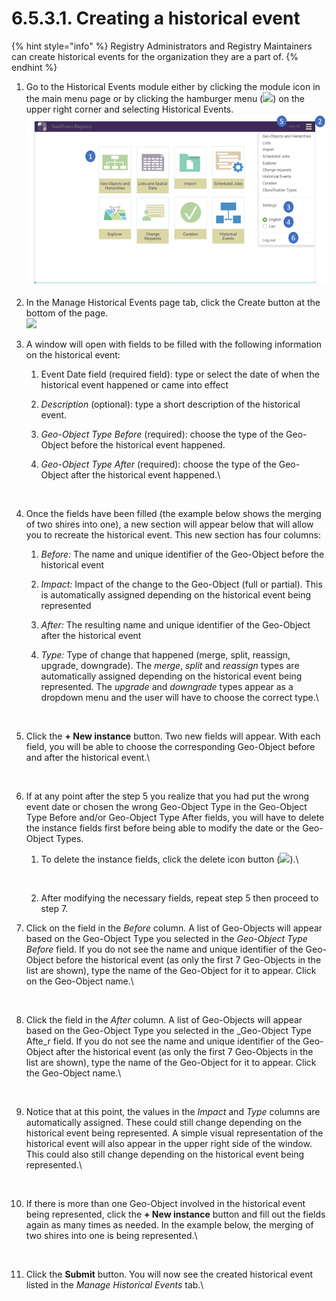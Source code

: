 # 6.5.3.1. Creating a historical event

{% hint style="info" %}
Registry Administrators and Registry Maintainers can create historical events for the organization they are a part of.
{% endhint %}

1. Go to the Historical Events module either by clicking the module icon in the main menu page or by clicking the hamburger menu (![](https://lh5.googleusercontent.com/H3tS5zDSURiDer5lhQIgP8OeRy9E5SqiQucIDYS1Gd93gd0LGj9afNdH7qsLV635Pj-mfaWI-hMaLxbqdAqfKDXcqXCtfM\_eMWSsJ\_tn9vYybTU1qlQ3LGLm0lt8I5r5\_qYVKkTvyPoRHfjoAEXE0d2Yr6xJ\_YhhGQTUTZ3ayn7eohKRkLuX\_Wbo)) on the upper right corner and selecting Historical Events.\
   ![](<../../../../../.gitbook/assets/image (1) (1) (1).png>)
2. In the Manage Historical Events page tab, click the Create button at the bottom of the page.\
   ![](<../../../../../.gitbook/assets/image (30).png>)
3. A window will open with fields to be filled with the following information on the historical event:
   1. Event Date field (required field): type or select the date of when the historical event happened or came into effect
   2. _Description_ (optional): type a short description of the historical event.
   3. _Geo-Object Type Before_ (required): choose the type of the Geo-Object before the historical event happened.
   4.  _Geo-Object Type After_ (required): choose the type of the Geo-Object after the historical event happened.\


       <figure><img src="https://lh3.googleusercontent.com/fvtZZLCyV9gihKGGcmgv0iM6OuISIbe30ExLKza2FxKlam7v_6rxZtJP1CM_98TD9yOCV5rur__Fm32lr4_pQRSzn86zX3pFjTuHwTZnVDR1fjOmQx1Pv7M4yrhd7Ex9k1t25ja4Pu6n6Ha2EifSLK33CB8vrcJiuuy3vFODuH9nokHqDCGFETMR" alt=""><figcaption></figcaption></figure>
4. Once the fields have been filled (the example below shows the merging of two shires into one), a new section will appear below that will allow you to recreate the historical event. This new section has four columns:
   1. _Before:_ The name and unique identifier of the Geo-Object before the historical event
   2. _Impact:_ Impact of the change to the Geo-Object (full or partial). This is automatically assigned depending on the historical event being represented
   3. _After:_ The resulting name and unique identifier of the Geo-Object after the historical event
   4.  _Type:_ Type of change that happened (merge, split, reassign, upgrade, downgrade). The _merge_, _split_ and _reassign_ types are automatically assigned depending on the historical event being represented. The _upgrade_ and _downgrade_ types appear as a dropdown menu and the user will have to choose the correct type.\


       <figure><img src="https://lh6.googleusercontent.com/u177VjZigZbHLJOTWFa8M_Hc-akwNj6a-DL_Cpq0tPvsN15QBx8ACqN5HDxXA25va9MJbk1kEGCyTyT8rPNhRs1aw9xd1xU4YASAtAzKL2mu_8fAJKy0MTG9v3HtpJNfLCR0sMIO2QeFakcYwiJw8uiNdTp_XilTv4OKxilMAZJ5ZreAio-8cnv8" alt=""><figcaption></figcaption></figure>
5.  Click the **+ New instance** button. Two new fields will appear. With each field, you will be able to choose the corresponding Geo-Object before and after the historical event.\


    <figure><img src="../../../../../.gitbook/assets/image (4) (3).png" alt=""><figcaption></figcaption></figure>
6. If at any point after the step 5 you realize that you had put the wrong event date or chosen the wrong Geo-Object Type in the Geo-Object Type Before and/or Geo-Object Type After fields, you will have to delete the instance fields first before being able to modify the date or the Geo-Object Types.
   1.  To delete the instance fields, click the delete icon button (![](https://lh5.googleusercontent.com/BqJIZs4hQ6BtecNvr\_N16-ii0-If7Z4JYQovEF8KuO-Osz3YymvJXdr\_TZIQNvR9JKU3TRWn1PKNnnTdcly1ydoiBQIViXLhs\_4fm4K4QBbdZt0e8QNt2Z2t4UauMs20rUQ8GzwrDXOpNgzNPxvBzIwyQANF9DS02PzgTIBCCblq\_UVpNvCeJcYu)).\


       <figure><img src="../../../../../.gitbook/assets/image (69).png" alt=""><figcaption></figcaption></figure>
   2. After modifying the necessary fields, repeat step 5 then proceed to step 7.
7.  Click on the field in the _Before_ column. A list of Geo-Objects will appear based on the Geo-Object Type you selected in the _Geo-Object Type Before_ field. If you do not see the name and unique identifier of the Geo-Object before the historical event (as only the first 7 Geo-Objects in the list are shown), type the name of the Geo-Object for it to appear. Click on the Geo-Object name.\


    <figure><img src="../../../../../.gitbook/assets/image (64).png" alt=""><figcaption></figcaption></figure>
8.  Click the field in the _After_ column. A list of Geo-Objects will appear based on the Geo-Object Type you selected in the _Geo-Object Type Afte_r field. If you do not see the name and unique identifier of the Geo-Object after the historical event (as only the first 7 Geo-Objects in the list are shown), type the name of the Geo-Object for it to appear. Click the Geo-Object name.\


    <figure><img src="../../../../../.gitbook/assets/image (54).png" alt=""><figcaption></figcaption></figure>
9.  Notice that at this point, the values in the _Impact_ and _Type_ columns are automatically assigned. These could still change depending on the historical event being represented. A simple visual representation of the historical event will also appear in the upper right side of the window. This could also still change depending on the historical event being represented.\


    <figure><img src="../../../../../.gitbook/assets/image (17).png" alt=""><figcaption></figcaption></figure>
10. If there is more than one Geo-Object involved in the historical event being represented, click the **+ New instance** button and fill out the fields again as many times as needed. In the example below, the merging of two shires into one is being represented.\


    <figure><img src="../../../../../.gitbook/assets/image (68).png" alt=""><figcaption></figcaption></figure>
11. Click the **Submit** button. You will now see the created historical event listed in the _Manage Historical Events_ tab.\


    <figure><img src="https://lh5.googleusercontent.com/8Xqo2dlwxOBYceZ0mTYZzrfvY9Yj1ohaZ207JKjNXIwaGF4OleAdNeCO2fKp7KFwJRCv45BWLH3DxAX5B9Qk_NEu9CLkvOUru_Upn_Amh4MPkj40Jvmvwx1aONQ7vnmVBr7LPb_fgN7tNyPupKLqZnn34vuzxskMKmrnEipmsnxaoIPutUSt3bOx" alt=""><figcaption></figcaption></figure>
